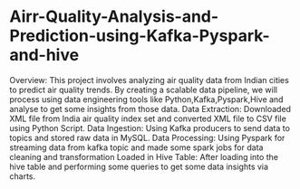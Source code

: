 # Airr-Quality-Analysis-and-Prediction-using-Kafka-Pyspark-and-hive
Overview:
This project involves analyzing air quality data from Indian cities to predict air quality trends. By creating a scalable data pipeline, we will process using data engineering tools like Python,Kafka,Pyspark,Hive and analyse to get some insights from those data.
Data Extraction:
Downloaded XML file from India air quality index set and converted XML file to CSV file using Python Script.
Data Ingestion:
Using Kafka producers to send data to topics and stored raw data in MySQL.
Data Processing:
Using Pyspark for streaming data from kafka topic and made some spark jobs for data cleaning and transformation
Loaded in Hive Table:
After loading into the hive table and performing some queries to get some data insights via charts.
